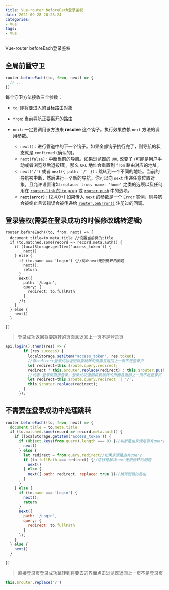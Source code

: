 ```yaml
---
title: Vue-router beforeEach登录鉴权
date: 2021-09-28 20:28:24
categories:
- Vue
tags:
- Vue
---
```

Vue-router beforeEach登录鉴权
<!-- more -->
## 全局前置守卫
``` js
router.beforeEach((to, from, next) => {
  // ...
})
```
每个守卫方法接收三个参数：

-   `to`: 即将要进入的目标路由对象

-   `from`: 当前导航正要离开的路由

-   `next`: 一定要调用该方法来 **resolve** 这个钩子。执行效果依赖 `next` 方法的调用参数。

    -   `next()` : 进行管道中的下一个钩子。如果全部钩子执行完了，则导航的状态就是 `confirmed` (确认的)。
    -   `next(false)` : 中断当前的导航。如果浏览器的 `URL` 改变了 (可能是用户手动或者浏览器后退按钮)，那么 `URL` 地址会重置到 `from` 路由对应的地址。
    -   `next('/')` 或者 `next({ path: '/' })` : 跳转到一个不同的地址。当前的导航被中断，然后进行一个新的导航。你可以向 `next` 传递任意位置对象，且允许设置诸如 `replace: true`、`name: 'home'` 之类的选项以及任何用在 [`router-link` 的 `to` prop](https://router.vuejs.org/zh/api/#to) 或 [`router.push`](https://router.vuejs.org/zh/api/#router-push) 中的选项。
    -   **`next(error)`** : (2.4.0+) 如果传入 `next` 的参数是一个 `Error` 实例，则导航会被终止且该错误会被传递给 [`router.onError()`](https://router.vuejs.org/zh/api/#router-onerror) 注册过的回调。
	
## 登录鉴权(需要在登录成功的时候修改跳转逻辑)
```
router.beforeEach((to, from, next) => {
  document.title=to.meta.title //设置当前页的title
  if (to.matched.some(record => record.meta.auth)) {
    if (localStorage.getItem('access_token')) {
        next()
    } else {
      if (to.name === 'Login') {//防止next无限循环的问题
        next();
        return
      }
      next({
        path: '/Login',
        query: {
          redirect: to.fullPath
        }
      });
    }
  } else {
    next()
  }

})
```
> 登录成功返回将要跳转的页面且返回上一页不是登录页

``` js
api.login().then((res) => {
        if (res.success) {
          localStorage.setItem("access_token", res.token);
          //有redirect登录成功返回将要跳转的页面且返回上一页不是登录页
          let redirect=this.$route.query.redirect; 
          redirect ? this.$router.replace(redirect) : this.$router.push("/");
          //或者 登录页直接登录，登录成功返回将要跳转的页面且返回上一页不是登录页
          let redirect=this.$route.query.redirect || '/';
          this.$router.replace(redirect);
        }
      });
```
## 不需要在登录成功中处理跳转
``` js
router.beforeEach((to, from, next) => {
  document.title = to.meta.title
  if (to.matched.some(record => record.meta.auth)) {
    if (localStorage.getItem('access_token')) {
      if (Object.keys(from.query).length === 0) {//判断路由来源是否有query，处理不是目的跳转的情况
        next()
      } else {
        let redirect = from.query.redirect//如果来源路由有query
        if (to.fullPath === redirect) {//这行是解决next无限循环的问题
          next()
        } else {
          next({ path: redirect, replace: true })//跳转到目的路由
        }
      }
    } else {
      if (to.name === 'Login') {
        next();
        return
      }
      next({
        path: '/Login',
        query: {
          redirect: to.fullPath
        }
      });
    }
  } else {
    next()
  }

})
```
> 直接登录页登录成功跳转到将要去的界面点击浏览器返回上一页不是登录页

``` js
this.$router.replace('/')
```